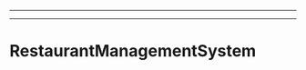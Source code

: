 ----
----------------------------------------------------------------------------------------------------
# RestaurantManagementSystem

